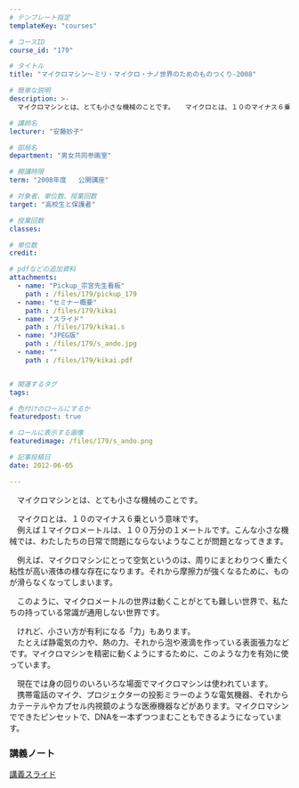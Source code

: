```yaml
---
# テンプレート指定
templateKey: "courses"

# コースID
course_id: "179"

# タイトル
title: "マイクロマシン〜ミリ・マイクロ・ナノ世界のためのものつくり-2008"

# 簡単な説明
description: >-
  マイクロマシンとは、とても小さな機械のことです。 　マイクロとは、１０のマイナス６乗という意味です。  　例えば１マイクロメートルは、１００万分の１メートルです。こんな小さな機械では、わたした...

# 講師名
lecturer: "安藤妙子"

# 部局名
department: "男女共同参画室"

# 開講時限
term: "2008年度	公開講座"

# 対象者、単位数、授業回数
target: "高校生と保護者"

# 授業回数
classes: 

# 単位数
credit: 

# pdfなどの追加資料
attachments: 
  - name: "Pickup_宗宮先生看板" 
    path : /files/179/pickup_179
  - name: "セミナー概要" 
    path : /files/179/kikai
  - name: "スライド" 
    path : /files/179/kikai.s
  - name: "JPEG版" 
    path : /files/179/s_ando.jpg
  - name: "" 
    path : /files/179/kikai.pdf


# 関連するタグ
tags:

# 色付けのロールにするか
featuredpost: true

# ロールに表示する画像
featuredimage: /files/179/s_ando.png

# 記事投稿日
date: 2012-06-05

---
```

　マイクロマシンとは、とても小さな機械のことです。 

　マイクロとは、１０のマイナス６乗という意味です。  
　例えば１マイクロメートルは、１００万分の１メートルです。こんな小さな機械では、わたしたちの日常で問題にならないようなことが問題となってきます。 

　例えば、マイクロマシンにとって空気というのは、周りにまとわりつく重たく粘性が高い液体の様な存在になります。それから摩擦力が強くなるために、ものが滑らなくなってしまいます。 

　このように、マイクロメートルの世界は動くことがとても難しい世界で、私たちの持っている常識が通用しない世界です。 

　けれど、小さい方が有利になる「力」もあります。  
　たとえば静電気の力や、熱の力、それから泡や液滴を作っている表面張力などです。マイクロマシンを精密に動くようにするために、このような力を有効に使っています。 

　現在では身の回りのいろいろな場面でマイクロマシンは使われています。  
　携帯電話のマイク、プロジェクターの投影ミラーのような電気機器、それからカテーテルやカプセル内視鏡のような医療機器などがあります。マイクロマシンでできたピンセットで、DNAを一本ずつつまむこともできるようになっています。




### 講義ノート


[講義スライド](/files/179/kikai.pdf) 


